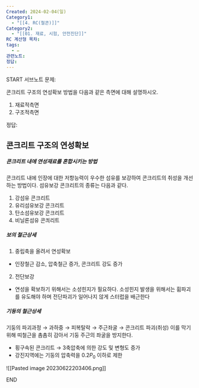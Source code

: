 ```yaml
---
Created: 2024-02-04(일)
Category1:
  - "[[4. RC(철콘)]]"
Category2:
  - "[[01. 재료, 시험, 안전진단]]"
RC 계산형 목차: 
tags:
  - ✏️
관련노트: 
정답:
---
```

START
서브노트
문제:  

콘크리트 구조의 연성확보 방법을 다음과 같은 측면에 대해 설명하시오.
1. 재료적측면
2. 구조적측면


정답: 

## 콘크리트 구조의 연성확보 
##### 콘크리트 내에 연성재료를 혼합시키는 방법
콘크리트 내에 인장에 대한 저항능력이 우수한 섬유를 보강하여 콘크리트의 취성을 개선하는 방법이다. 섬유보강 콘크리트의 종류는 다음과 같다.
1. 강섬유 콘크리트
2. 유리섬유보강 콘크리트
3. 탄소섬유보강 콘크리트
4. 비닐론섬유 콘킈리트
##### 보의 철근상세
1. 중립축을 올려서 연성확보
- 인장철근 감소, 압축철근 증가, 콘크리트 강도 증가
2. 전단보강
- 연성을 확보하기 위해서는 소성힌지가 필요하다. 소성힌지 발생을 위해서는 휨파괴를 유도해야 하며 전단파괴가 일어나지 않게 스터럽을 배근한다
##### 기둥의 철근상세
기둥의 파괴과정 → 과하중 → 피복탈락 → 주근좌굴 → 콘크리트 파괴(취성)
이를 막기 위해 띠철근을 촘촘히 감아서 기둥 주근의 좌굴을 방지한다.
- 횡구속된 콘크리트 → 3축압축에 의한 강도 및 변형도 증가
- 강진지역에는 기둥의 압축력을 0.2$P_0$ 이하로 제한

![[Pasted image 20230622203406.png]]

 
<!--ID: 1687436091476-->
END